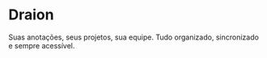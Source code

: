 # Draion
Suas anotações, seus projetos, sua equipe. Tudo organizado, sincronizado e sempre acessível.
